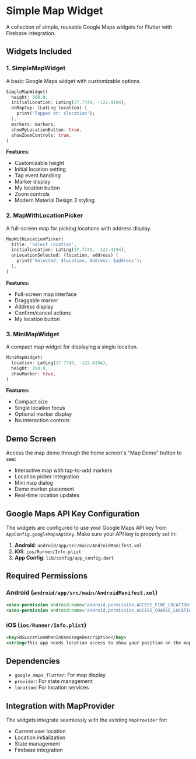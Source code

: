 # Simple Map Widget

A collection of simple, reusable Google Maps widgets for Flutter with Firebase integration.

## Widgets Included

### 1. SimpleMapWidget
A basic Google Maps widget with customizable options.

```dart
SimpleMapWidget(
  height: 300.0,
  initialLocation: LatLng(37.7749, -122.4194),
  onMapTap: (LatLng location) {
    print('Tapped at: $location');
  },
  markers: markers,
  showMyLocationButton: true,
  showZoomControls: true,
)
```

**Features:**
- Customizable height
- Initial location setting
- Tap event handling
- Marker display
- My location button
- Zoom controls
- Modern Material Design 3 styling

### 2. MapWithLocationPicker
A full-screen map for picking locations with address display.

```dart
MapWithLocationPicker(
  title: 'Select Location',
  initialLocation: LatLng(37.7749, -122.4194),
  onLocationSelected: (location, address) {
    print('Selected: $location, Address: $address');
  },
)
```

**Features:**
- Full-screen map interface
- Draggable marker
- Address display
- Confirm/cancel actions
- My location button

### 3. MiniMapWidget
A compact map widget for displaying a single location.

```dart
MiniMapWidget(
  location: LatLng(37.7749, -122.4194),
  height: 150.0,
  showMarker: true,
)
```

**Features:**
- Compact size
- Single location focus
- Optional marker display
- No interaction controls

## Demo Screen

Access the map demo through the home screen's "Map Demo" button to see:

- Interactive map with tap-to-add markers
- Location picker integration
- Mini map dialog
- Demo marker placement
- Real-time location updates

## Google Maps API Key Configuration

The widgets are configured to use your Google Maps API key from `AppConfig.googleMapsApiKey`. Make sure your API key is properly set in:

1. **Android**: `android/app/src/main/AndroidManifest.xml`
2. **iOS**: `ios/Runner/Info.plist`
3. **App Config**: `lib/config/app_config.dart`

## Required Permissions

### Android (`android/app/src/main/AndroidManifest.xml`)
```xml
<uses-permission android:name="android.permission.ACCESS_FINE_LOCATION" />
<uses-permission android:name="android.permission.ACCESS_COARSE_LOCATION" />
```

### iOS (`ios/Runner/Info.plist`)
```xml
<key>NSLocationWhenInUseUsageDescription</key>
<string>This app needs location access to show your position on the map.</string>
```

## Dependencies

- `google_maps_flutter`: For map display
- `provider`: For state management
- `location`: For location services

## Integration with MapProvider

The widgets integrate seamlessly with the existing `MapProvider` for:
- Current user location
- Location initialization
- State management
- Firebase integration
